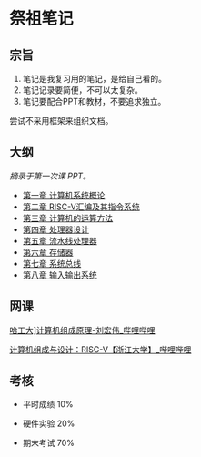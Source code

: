 # 祭祖笔记

## 宗旨

1. 笔记是我复习用的笔记，是给自己看的。
2. 笔记记录要简便，不可以太复杂。
3. 笔记要配合PPT和教材，不要追求独立。

尝试不采用框架来组织文档。

## 大纲

*摘录于第一次课 PPT。*

- [第一章 计算机系统概论](1.md)
- [第二章 RISC-V汇编及其指令系统](2.md)
- [第三章 计算机的运算方法](3.md)
- [第四章 处理器设计](4.md)
- [第五章 流水线处理器](5.md)
- [第六章 存储器](6.md)
- [第七章 系统总线](7.md)
- [第八章 输入输出系统](8.md)

## 网课

[哈工大\]计算机组成原理-刘宏伟_哔哩哔哩](https://www.bilibili.com/video/av24033143/)

[计算机组成与设计：RISC-V【浙江大学】_哔哩哔哩](https://www.bilibili.com/video/av200481794/)

## 考核

- 平时成绩 10%

- 硬件实验 20%

- 期末考试 70%
